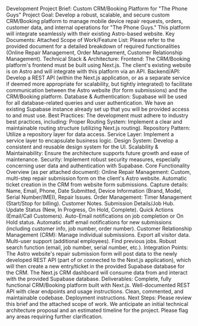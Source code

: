 Development Project Brief: Custom CRM/Booking Platform for "The Phone Guys"
Project Goal: Develop a robust, scalable, and secure custom CRM/Booking platform to manage mobile device repair requests, orders, customer data, and internal operations for "The Phone Guys." This platform will integrate seamlessly with their existing Astro-based website.
Key Documents:
Attached Scope of Work/Feature List: Please refer to the provided document for a detailed breakdown of required functionalities (Online Repair Management, Order Management, Customer Relationship Management).
Technical Stack & Architecture:
Frontend: The CRM/Booking platform's frontend must be built using Next.js. The client's existing website is on Astro and will integrate with this platform via an API.
Backend/API: Develop a REST API (within the Next.js application, or as a separate service if deemed more appropriate for scalability, but tightly integrated) to facilitate communication between the Astro website (for form submissions) and the CRM/Booking platform.
Database & Authentication: Supabase will be used for all database-related queries and user authentication. We have an existing Supabase instance already set up that you will be provided access to and must use.
Best Practices: The development must adhere to industry best practices, including:
Proper Routing System: Implement a clear and maintainable routing structure (utilizing Next.js routing).
Repository Pattern: Utilize a repository layer for data access.
Service Layer: Implement a service layer to encapsulate business logic.
Design System: Develop a consistent and reusable design system for the UI.
Scalability & Maintainability: Ensure the architecture supports future growth and ease of maintenance.
Security: Implement robust security measures, especially concerning user data and authentication with Supabase.
Core Functionality Overview (as per attached document):
Online Repair Management:
Custom, multi-step repair submission form on the client's Astro website.
Automatic ticket creation in the CRM from website form submissions.
Capture details: Name, Email, Phone, Date Submitted, Device Information (Brand, Model, Serial Number/IMEI), Repair Issues.
Order Management:
Timer Management (Start/Stop for billing).
Customer Notes.
Submission Details/Job Hub.
Update Status (New, In Progress, On Hold, Complete).
Quick Actions (Email/Call Customers).
Auto-Email notifications on job completion or On Hold status.
Automatic staff email notifications for new submissions (including customer info, job number, order number).
Customer Relationship Management (CRM):
Manage individual submissions.
Export all visitor data.
Multi-user support (additional employees).
Find previous jobs.
Robust search function (email, job number, serial number, etc.).
Integration Points:
The Astro website's repair submission form will post data to the newly developed REST API (part of or connected to the Next.js application), which will then create a new entry/ticket in the provided Supabase database for the CRM.
The Next.js CRM dashboard will consume data from and interact with the provided Supabase database.
Deliverables:
Complete, fully functional CRM/Booking platform built with Next.js.
Well-documented REST API with clear endpoints and usage instructions.
Clean, commented, and maintainable codebase.
Deployment instructions.
Next Steps:
Please review this brief and the attached scope of work. We anticipate an initial technical architecture proposal and an estimated timeline for the project. Please flag any areas requiring further clarification.